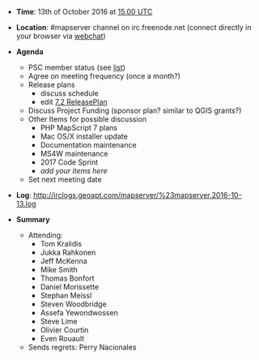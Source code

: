 * **Time**: 13th of October 2016 at [15.00 UTC](http://www.timeanddate.com/worldclock/fixedtime.html?year=2016&month=10&day=13&hour=15&min=0&sec=0%2016.00UTC)
* **Location**: #mapserver channel on irc.freenode.net (connect directly in your browser via [webchat](https://webchat.freenode.net/?channels=mapserver))
* **Agenda**
  * PSC member status (see [list](http://mapserver.org/psc.html))
  * Agree on meeting frequency (once a month?)
  * Release plans 
    * discuss schedule
    * edit [7.2 ReleasePlan](MapServer-7.2-Release-Plan)
  * Discuss Project Funding (sponsor plan? similar to QGIS grants?)
  * Other Items for possible discussion
    * PHP MapScript 7 plans
    * Mac OS/X installer update
    * Documentation maintenance
    * MS4W maintenance
    * 2017 Code Sprint
    * *add your items here*
  * Set next meeting date

* **Log**: http://irclogs.geoapt.com/mapserver/%23mapserver.2016-10-13.log

* **Summary**
  * Attending:
    * Tom Kralidis
    * Jukka Rahkonen
    * Jeff McKenna
    * Mike Smith
    * Thomas Bonfort
    * Daniel Morissette
    * Stephan Meissl
    * Steven Woodbridge
    * Assefa Yewondwossen
    * Steve Lime
    * Olivier Courtin
    * Even Rouault
  * Sends regrets: Perry Nacionales


